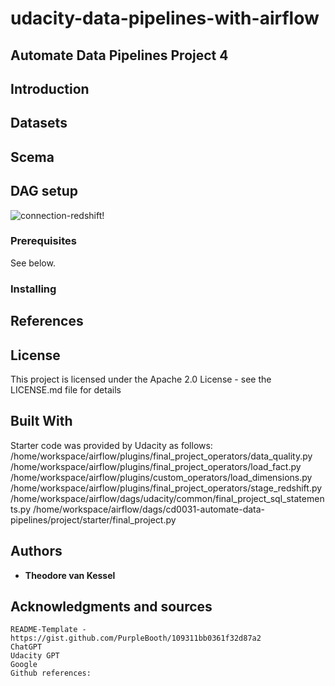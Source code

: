 # udacity-data-pipelines-with-airflow
## <p>Automate Data Pipelines Project 4
## Introduction
## Datasets
## Scema
## DAG setup

![connection-redshift!](./image/connection-redshift.png "connection-redshift")

### Prerequisites
See below.
### Installing
## References
## License
This project is licensed under the Apache 2.0  License - see the LICENSE.md file for details
## Built With
Starter code was provided by Udacity as follows:
	/home/workspace/airflow/plugins/final_project_operators/data_quality.py
	/home/workspace/airflow/plugins/final_project_operators/load_fact.py
	/home/workspace/airflow/plugins/custom_operators/load_dimensions.py
	/home/workspace/airflow/plugins/final_project_operators/stage_redshift.py
	/home/workspace/airflow/dags/udacity/common/final_project_sql_statements.py
	/home/workspace/airflow/dags/cd0031-automate-data-pipelines/project/starter/final_project.py
## Authors
* **Theodore van Kessel** 
## Acknowledgments and sources
	README-Template - https://gist.github.com/PurpleBooth/109311bb0361f32d87a2
	ChatGPT
	Udacity GPT
	Google
	Github references: 

